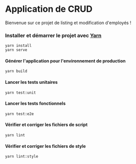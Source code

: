 # Application de CRUD

Bienvenue sur ce projet de listing et modification d'employés !

### Installer et démarrer le projet avec [Yarn](https://yarnpkg.com/)
```
yarn install
yarn serve
```

#### Générer l'application pour l'environnement de production
```
yarn build
```

#### Lancer les tests unitaires
```
yarn test:unit
```

#### Lancer les tests fonctionnels
```
yarn test:e2e
```

#### Vérifier et corriger les fichiers de script
```
yarn lint
```

#### Vérifier et corriger les fichiers de style
```
yarn lint:style
```